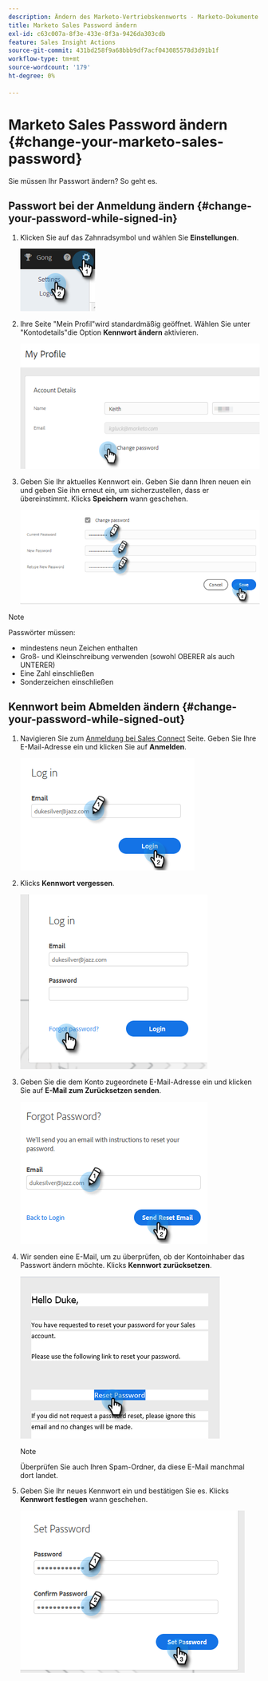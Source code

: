 ```yaml
---
description: Ändern des Marketo-Vertriebskennworts - Marketo-Dokumente - Produktdokumentation
title: Marketo Sales Password ändern
exl-id: c63c007a-8f3e-433e-8f3a-9426da303cdb
feature: Sales Insight Actions
source-git-commit: 431bd258f9a68bbb9df7acf043085578d3d91b1f
workflow-type: tm+mt
source-wordcount: '179'
ht-degree: 0%

---
```


# Marketo Sales Password ändern {#change-your-marketo-sales-password}

Sie müssen Ihr Passwort ändern? So geht es.

## Passwort bei der Anmeldung ändern {#change-your-password-while-signed-in}

1. Klicken Sie auf das Zahnradsymbol und wählen Sie **Einstellungen**.

   ![](assets/change-your-marketo-sales-password-1.png)

1. Ihre Seite &quot;Mein Profil&quot;wird standardmäßig geöffnet. Wählen Sie unter &quot;Kontodetails&quot;die Option **Kennwort ändern** aktivieren.

   ![](assets/change-your-marketo-sales-password-2.png)

1. Geben Sie Ihr aktuelles Kennwort ein. Geben Sie dann Ihren neuen ein und geben Sie ihn erneut ein, um sicherzustellen, dass er übereinstimmt. Klicks **Speichern** wann geschehen.

   ![](assets/change-your-marketo-sales-password-3.png)

>[!NOTE]
>
>Passwörter müssen:
>
>* mindestens neun Zeichen enthalten
>* Groß- und Kleinschreibung verwenden (sowohl OBERER als auch UNTERER)
>* Eine Zahl einschließen
>* Sonderzeichen einschließen

## Kennwort beim Abmelden ändern {#change-your-password-while-signed-out}

1. Navigieren Sie zum [Anmeldung bei Sales Connect](https://toutapp.com/login) Seite. Geben Sie Ihre E-Mail-Adresse ein und klicken Sie auf **Anmelden**.

   ![](assets/change-your-marketo-sales-password-4.png)

1. Klicks **Kennwort vergessen**.

   ![](assets/change-your-marketo-sales-password-5.png)

1. Geben Sie die dem Konto zugeordnete E-Mail-Adresse ein und klicken Sie auf **E-Mail zum Zurücksetzen senden**.

   ![](assets/change-your-marketo-sales-password-6.png)

1. Wir senden eine E-Mail, um zu überprüfen, ob der Kontoinhaber das Passwort ändern möchte. Klicks **Kennwort zurücksetzen**.

   ![](assets/change-your-marketo-sales-password-7.png)

   >[!NOTE]
   >
   >Überprüfen Sie auch Ihren Spam-Ordner, da diese E-Mail manchmal dort landet.

1. Geben Sie Ihr neues Kennwort ein und bestätigen Sie es. Klicks **Kennwort festlegen** wann geschehen.

   ![](assets/change-your-marketo-sales-password-8.png)
